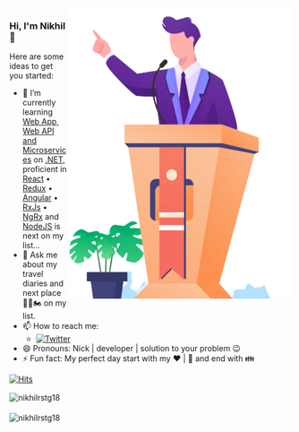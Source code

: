 <img align="right" src="https://github.com/nikhilrstg18/nikhilrstg18/blob/main/nik_gh.png" alt="Illustration of Nikhil speaking at a conference/webinar " width=400px height=520px/>

### Hi, I'm Nikhil 👋

Here are some ideas to get you started:

- 🌱 I’m currently learning [Web App, Web API and Microservices](https://dotnet.microsoft.com/apps/aspnet) on [.NET](https://dotnet.microsoft.com/download), proficient in [React](https://reactjs.org/) • [Redux](https://react-redux.js.org/) • [Angular](https://angular.io/) • [RxJs](https://www.learnrxjs.io/) • [NgRx](https://ngrx.io/) and [NodeJS](https://nodejs.org/) is next on my list... 
- 💬 Ask me about my travel diaries and next place 🛫🚀🏍 on my list. 
- 📫 How to reach me:<br />
  - [![Twitter](https://img.shields.io/twitter/follow/rustagi_nikhil?label=Follow%20%40rustagi_nikhil&style=social)](https://twitter.com/rustagi_nikhil)
- 😄 Pronouns: Nick | developer | solution to your problem 😉
- ⚡ Fun fact: My perfect day start with my :heart: | :musical_note: and end with :family: 

[![Hits](https://hits.seeyoufarm.com/api/count/incr/badge.svg?url=https%3A%2F%2Fgithub.com%2Fnikhilrstg18%2Fhit-counter&count_bg=%237F00FF&title_bg=%23555555&icon=&icon_color=%23E7E7E7&title=hits&edge_flat=false)](https://hits.seeyoufarm.com)

<div>
  <!--
    <img align="center" src="https://github-readme-stats.vercel.app/api?username=nikhilrstg18&bg_color=30,7f00ff,e100ff&title_color=fff&text_color=fff" alt="nikhilrstg18" />
  --> 
    <img align="center" src="https://github-readme-stats.vercel.app/api?username=nikhilrstg18&theme=dark" alt="nikhilrstg18" />
</div>
<br />
<div>
  <!--
    <img align="center" src="https://github-readme-stats.vercel.app/api/top-langs/?username=nikhilrstg18&layout=compact&hide=html&bg_color=30,7f00ff,e100ff&title_color=fff&text_color=fff" alt="nikhilrstg18" />
  -->
  <img align="center" src="https://github-readme-stats.vercel.app/api/top-langs/?username=nikhilrstg18&layout=compact&hide=html&theme=dark" alt="nikhilrstg18" />
</div>
